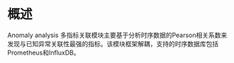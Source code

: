 # 概述<a name="ZH-CN_TOPIC_0000001311416516"></a>

Anomaly analysis 多指标关联模块主要基于分析时序数据的Pearson相关系数来发现与已知异常关联性最强的指标。该模块框架解耦，支持的时序数据库包括Prometheus和InfluxDB。

